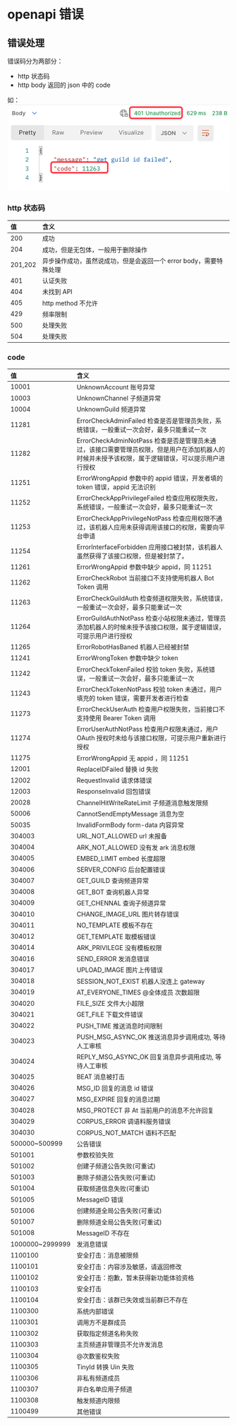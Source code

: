 # openapi 错误

## 错误处理

错误码分为两部分：

- http 状态码
- http body 返回的 json 中的 code

如：
![error](./error.png)

### http 状态码

| 值   | 含义                  |
| :--- | :-------------------- |
| 200  | 成功 |
| 204  | 成功，但是无包体，一般用于删除操作 |
| 201,202  | 异步操作成功，虽然说成功，但是会返回一个 error body，需要特殊处理 |
| 401  | 认证失败              |
| 404  | 未找到 API            |
| 405  | http method 不允许    |
| 429  | 频率限制              |
| 500  | 处理失败              |
| 504  | 处理失败              |

### code

| 值              | 含义                                                                                                                                              |
| :-------------- | :------------------------------------------------------------------------------------------------------------------------------------------------ |
| 10001           | UnknownAccount 账号异常                                                                                                                           |
| 10003           | UnknownChannel 子频道异常                                                                                                                         |
| 10004           | UnknownGuild 频道异常                                                                                                                             |
| 11281           | ErrorCheckAdminFailed 检查是否是管理员失败，系统错误，一般重试一次会好，最多只能重试一次                                                          |
| 11282           | ErrorCheckAdminNotPass 检查是否是管理员未通过，该接口需要管理员权限，但是用户在添加机器人的时候并未授予该权限，属于逻辑错误，可以提示用户进行授权 |
| 11251           | ErrorWrongAppid 参数中的 appid 错误，开发者填的 token 错误，appid 无法识别                                                                        |
| 11252           | ErrorCheckAppPrivilegeFailed 检查应用权限失败，系统错误，一般重试一次会好，最多只能重试一次                                                       |
| 11253           | ErrorCheckAppPrivilegeNotPass 检查应用权限不通过，该机器人应用未获得调用该接口的权限，需要向平台申请                                              |
| 11254           | ErrorInterfaceForbidden 应用接口被封禁，该机器人虽然获得了该接口权限，但是被封禁了。                                                              |
| 11261           | ErrorWrongAppid 参数中缺少 appid，同 11251                                                                                                        |
| 11262           | ErrorCheckRobot 当前接口不支持使用机器人 Bot Token 调用                                                                                           |
| 11263           | ErrorCheckGuildAuth 检查频道权限失败，系统错误，一般重试一次会好，最多只能重试一次                                                                |
| 11264           | ErrorGuildAuthNotPass 检查小站权限未通过，管理员添加机器人的时候未授予该接口权限，属于逻辑错误，可提示用户进行授权                                |
| 11265           | ErrorRobotHasBaned 机器人已经被封禁                                                                                                               |
| 11241           | ErrorWrongToken 参数中缺少 token                                                                                                                  |
| 11242           | ErrorCheckTokenFailed 校验 token 失败，系统错误，一般重试一次会好，最多只能重试一次                                                               |
| 11243           | ErrorCheckTokenNotPass 校验 token 未通过，用户填充的 token 错误，需要开发者进行检查                                                               |
| 11273           | ErrorCheckUserAuth 检查用户权限失败，当前接口不支持使用 Bearer Token 调用                                                                         |
| 11274           | ErrorUserAuthNotPass 检查用户权限未通过，用户 OAuth 授权时未给与该接口权限，可提示用户重新进行授权                                                |
| 11275           | ErrorWrongAppid 无 appid ，同 11251                                                                                                               |
| 12001           | ReplaceIDFailed 替换 id 失败                                                                                                                      |
| 12002           | RequestInvalid 请求体错误                                                                                                                         |
| 12003           | ResponseInvalid 回包错误                                                                                                                          |
| 20028           | ChannelHitWriteRateLimit 子频道消息触发限频                                                                                                       |
| 50006           | CannotSendEmptyMessage 消息为空                                                                                                                   |
| 50035           | InvalidFormBody form-data 内容异常                                                                                                                |
| 304003          | URL_NOT_ALLOWED url 未报备                                                                                                                        |
| 304004          | ARK_NOT_ALLOWED 没有发 ark 消息权限                                                                                                               |
| 304005          | EMBED_LIMIT embed 长度超限                                                                                                                        |
| 304006          | SERVER_CONFIG 后台配置错误                                                                                                                        |
| 304007          | GET_GUILD 查询频道异常                                                                                                                            |
| 304008          | GET_BOT 查询机器人异常                                                                                                                            |
| 304009          | GET_CHENNAL 查询子频道异常                                                                                                                        |
| 304010          | CHANGE_IMAGE_URL 图片转存错误                                                                                                                     |
| 304011          | NO_TEMPLATE 模板不存在                                                                                                                            |
| 304012          | GET_TEMPLATE 取模板错误                                                                                                                           |
| 304014          | ARK_PRIVILEGE 没有模板权限                                                                                                                        |
| 304016          | SEND_ERROR 发消息错误                                                                                                                             |
| 304017          | UPLOAD_IMAGE 图片上传错误                                                                                                                         |
| 304018          | SESSION_NOT_EXIST 机器人没连上 gateway                                                                                                            |
| 304019          | AT_EVERYONE_TIMES @全体成员 次数超限                                                                                                              |
| 304020          | FILE_SIZE 文件大小超限                                                                                                                            |
| 304021          | GET_FILE 下载文件错误                                                                                                                             |
| 304022          | PUSH_TIME 推送消息时间限制                                                                                                                        |
| 304023          | PUSH_MSG_ASYNC_OK 推送消息异步调用成功, 等待人工审核                                                                                              |
| 304024          | REPLY_MSG_ASYNC_OK 回复消息异步调用成功, 等待人工审核                                                                                             |
| 304025          | BEAT 消息被打击                                                                                                                                   |
| 304026          | MSG_ID 回复的消息 id 错误                                                                                                                         |
| 304027          | MSG_EXPIRE 回复的消息过期                                                                                                                         |
| 304028          | MSG_PROTECT 非 At 当前用户的消息不允许回复                                                                                                        |
| 304029          | CORPUS_ERROR 调语料服务错误                                                                                                                       |
| 304030          | CORPUS_NOT_MATCH 语料不匹配
| 500000~500999   | 公告错误                                                                                                                                        |
| 501001          | 参数校验失败                                                                                                                                        |
| 501002          | 创建子频道公告失败(可重试)                                                                                                                                        |
| 501003          | 删除子频道公告失败(可重试)                                                                                                                                        |
| 501004          | 获取频道信息失败(可重试)                                                                                                                                         |
| 501005          | MessageID 错误                                                                                                                                        |
| 501006          | 创建频道全局公告失败(可重试)                                                                                                                                          |
| 501007          | 删除频道全局公告失败(可重试)                                                                                                                                         |
| 501008          | MessageID 不存在                                                                                                                                        |
| 1000000~2999999 | 发消息错误                                                                                                                                        |
| 1100100         | 安全打击：消息被限频                                                                                                                              |
| 1100101         | 安全打击：内容涉及敏感，请返回修改                                                                                                                |
| 1100102         | 安全打击：抱歉，暂未获得新功能体验资格                                                                                                            |
| 1100103         | 安全打击                                                                                                                                          |
| 1100104         | 安全打击：该群已失效或当前群已不存在                                                                                                              |
| 1100300         | 系统内部错误                                                                                                                                      |
| 1100301         | 调用方不是群成员                                                                                                                                  |
| 1100302         | 获取指定频道名称失败                                                                                                                              |
| 1100303         | 主页频道非管理员不允许发消息                                                                                                                      |
| 1100304         | @次数鉴权失败                                                                                                                                     |
| 1100305         | TinyId 转换 Uin 失败                                                                                                                              |
| 1100306         | 非私有频道成员                                                                                                                                    |
| 1100307         | 非白名单应用子频道                                                                                                                                |
| 1100308         | 触发频道内限频                                                                                                                                    |
| 1100499         | 其他错误                                                                                                                                          |
